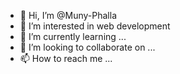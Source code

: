 - 👋 Hi, I’m @Muny-Phalla
- 👀 I’m interested in web development
- 🌱 I’m currently learning ...
- 💞️ I’m looking to collaborate on ...
- 📫 How to reach me ...

<!---
Muny-Phalla/Muny-Phalla is a ✨ special ✨ repository because its `README.md` (this file) appears on your GitHub profile.
You can click the Preview link to take a look at your changes.
--->
